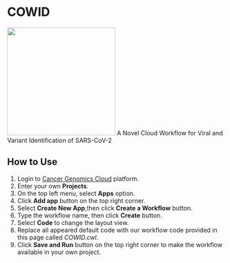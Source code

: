 # COWID
<img src="https://user-images.githubusercontent.com/68430952/193248315-a9a514a0-9302-4c38-b8a2-b80d5cdde589.png" height="250">
A Novel Cloud Workflow for Viral and Variant Identification of SARS-CoV-2

## How to Use
1. Login to [Cancer Genomics Cloud](https://cgc-accounts.sbgenomics.com/auth/login) platform.
2. Enter your own **Projects**.
3. On the top left menu, select **Apps** option.
4. Click **Add app** button on the top right corner.
5. Select **Create New App**,then click **Create a Workflow** button.
6. Type the workflow name, then click **Create** button.
7. Select **Code** to change the layout view.
8. Replace all appeared default code with our workflow code provided in this page called *COWID.cwl*.
9. Click **Save and Run** button on the top right corner to make the workflow available in your own project.
